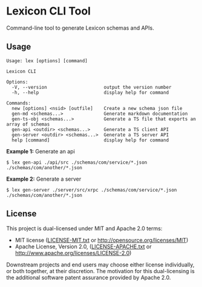 # Lexicon CLI Tool

Command-line tool to generate Lexicon schemas and APIs.

## Usage

```
Usage: lex [options] [command]

Lexicon CLI

Options:
  -V, --version                     output the version number
  -h, --help                        display help for command

Commands:
  new [options] <nsid> [outfile]    Create a new schema json file
  gen-md <schemas...>               Generate markdown documentation
  gen-ts-obj <schemas...>           Generate a TS file that exports an array of schemas
  gen-api <outdir> <schemas...>     Generate a TS client API
  gen-server <outdir> <schemas...>  Generate a TS server API
  help [command]                    display help for command
```

**Example 1:** Generate an api

```
$ lex gen-api ./api/src ./schemas/com/service/*.json ./schemas/com/another/*.json
```

**Example 2:** Generate a server

```
$ lex gen-server ./server/src/xrpc ./schemas/com/service/*.json ./schemas/com/another/*.json
```

## License

This project is dual-licensed under MIT and Apache 2.0 terms:

- MIT license ([LICENSE-MIT.txt](https://github.com/bluesky-social/atproto/blob/main/LICENSE-MIT.txt) or http://opensource.org/licenses/MIT)
- Apache License, Version 2.0, ([LICENSE-APACHE.txt](https://github.com/bluesky-social/atproto/blob/main/LICENSE-APACHE.txt) or http://www.apache.org/licenses/LICENSE-2.0)

Downstream projects and end users may choose either license individually, or both together, at their discretion. The motivation for this dual-licensing is the additional software patent assurance provided by Apache 2.0.
